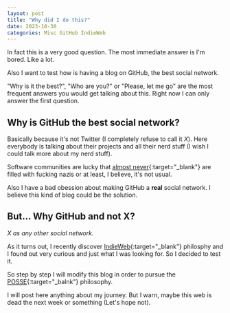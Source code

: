 ```yaml
---
layout: post
title: "Why did I do this?"
date: 2023-10-30
categories: Misc GitHub IndieWeb
---
```

In fact this is a very good question. The most immediate answer is I'm bored. Like a lot.

Also I want to test how is having a blog on GitHub, the best social network. 

"Why is it the best?", "Who are you?" or "Please, let me go" are the most frequent answers you would get talking about this. Right now I can only answer the first question.

## Why is GitHub the best social network?
Basically because it's not Twitter (I completely refuse to call it *X*). Here everybody is talking about their projects and all their nerd stuff (I wish I could talk more about my nerd stuff).

Software communities are lucky that [almost never][scala_nazis]{:target="_blank"} are filled with fucking nazis or at least, I believe, it's not usual.

Also I have a bad obession about making GitHub a **real** social network. I believe this kind of blog could be the solution.

## But... Why GitHub and not X?
*X as any other social network.*

As it turns out, I recently discover [IndieWeb][indie_web]{:target="_blank"} philosphy and I found out very curious and just what I was looking for. So I decided to test it.

So step by step I will modify this blog in order to pursue the [POSSE][POSSE]{:target="_balnk"} philosophy.

I will post here anything about my journey. But I warn, maybe this web is dead the next week or something (Let's hope not).

[scala_nazis]: https://contributors.scala-lang.org/t/politics-safety-and-the-future-of-scala/5317
[indie_web]: https://indieweb.org/
[POSSE]: https://indieweb.org/POSSE

